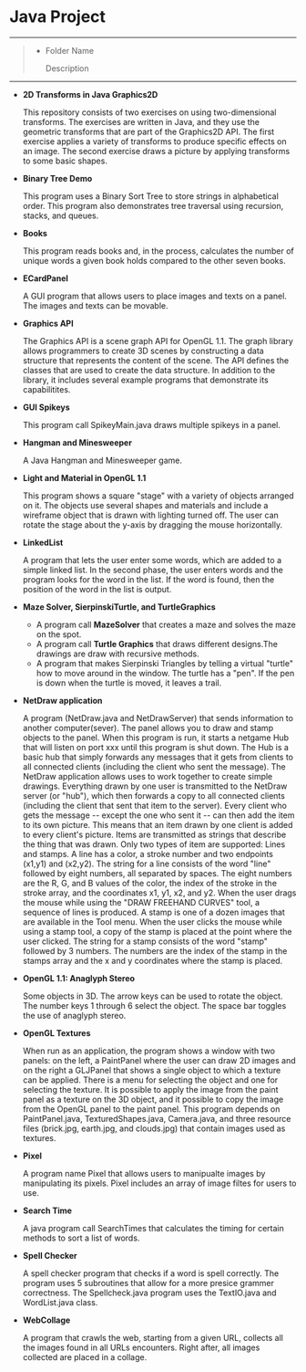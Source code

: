 # Java Project

---
> - Folder Name
>
>      Description 
---

- **2D Transforms in Java Graphics2D**

    This repository consists of two exercises on using two-dimensional transforms. The exercises are written in Java, and they use the geometric transforms that are part of the Graphics2D API. The first exercise applies a variety of transforms to produce specific effects on an image. The second exercise draws a picture by applying transforms to some basic shapes.

- **Binary Tree Demo**

    This program uses a Binary Sort Tree to store strings in alphabetical order. This program also demonstrates tree traversal using recursion, stacks, and queues.

- **Books**

    This program reads books and, in the process, calculates the number of unique words a given book holds compared to the other seven books. 

- **ECardPanel**

    A GUI program that allows users to place images and texts on a panel. The images and texts can be movable. 

- **Graphics API**

    The Graphics API is a scene graph API for OpenGL 1.1. The graph library allows programmers to create 3D scenes by constructing a data structure that represents the content of the scene. The API defines the classes that are used to create the data structure. In addition to the library, it includes several example programs that demonstrate its capabilitites. 

- **GUI Spikeys**

    This program call SpikeyMain.java draws multiple spikeys in a panel.

- **Hangman and Minesweeper** 

    A Java Hangman and Minesweeper game.

- **Light and Material in OpenGL 1.1**

    This program shows a square "stage" with a variety of objects arranged on it. The objects use several shapes and materials and include a wireframe object that is drawn with lighting turned off. The user can rotate the stage about the y-axis by dragging the mouse horizontally.

- **LinkedList**

    A program that lets the user enter some words, which are added to a simple linked list. In the second phase, the user enters words and the program looks for the word in the list. If the word is found, then the position of the word in the list is output.

- **Maze Solver, SierpinskiTurtle, and TurtleGraphics**
 
    - A program call **MazeSolver** that creates a maze and solves the maze on the spot.  
    - A program call **Turtle Graphics** that draws different designs.The drawings are draw with recursive methods.
    - A program that makes Sierpinski Triangles by telling a virtual "turtle" how to move around in the window. The turtle has a "pen". If the pen is down when the turtle is moved, it leaves a trail.


- **NetDraw application**

    A program (NetDraw.java and NetDrawServer) that sends information to another computer(sever). The panel allows you to draw and stamp objects to the panel. When this program is run, it starts a netgame Hub that will listen on port xxx until this program is shut down. The Hub is a basic hub that simply forwards any messages that it gets from clients to all connected clients (including the client who sent the message). The NetDraw application allows uses to work together to create simple drawings. Everything drawn by one user is transmitted to the NetDraw server (or "hub"), which then forwards a copy to all connected clients (including the client that sent that item to the server). Every  client who gets the message -- except the one who sent it -- can then add the item to its own picture. This means  that an item drawn by one client is added to every client's picture.  Items are transmitted as strings that  describe the thing that was drawn. Only two types of item  are supported: Lines and stamps. A line has a color, a stroke number and two endpoints (x1,y1) and (x2,y2). The string for a line consists of the word "line" followed by eight   numbers, all separated by spaces. The eight numbers are the R, G, and B  values of the color, the index of the stroke in the stroke array, and the coordinates x1, y1, x2, and y2. When the user drags the mouse while using the "DRAW FREEHAND CURVES" tool, a sequence of lines is produced. A stamp is one of a dozen images that are available in the Tool menu.  When the user clicks the mouse while using a  stamp tool, a copy of the stamp is placed at the point where the user clicked. The string for a stamp consists of  the word "stamp" followed by 3 numbers.  The numbers are  the index of the stamp in the stamps array and the x and y coordinates where the stamp is placed.

- **OpenGL 1.1: Anaglyph Stereo**
 
    Some objects in 3D.  The arrow keys can be used to rotate the object.  The number keys 1 through 6 select the object. The space bar toggles the use of anaglyph stereo.

- **OpenGL Textures**

    When run as an application, the program shows a window with two panels:  on the left, a PaintPanel where the user can draw 2D images and on the right a GLJPanel that shows a single object to which a texture can be applied.  There is a menu for selecting the object and one for selecting the texture. It is possible to apply the image from the paint panel as a texture on the 3D object, and it possible to copy the image from the OpenGL panel to the paint panel. This program depends on PaintPanel.java, TexturedShapes.java, Camera.java, and three resource files (brick.jpg, earth.jpg, and clouds.jpg) that contain images used as textures.

- **Pixel**

    A program name Pixel that allows users to manipualte images by manipulating its pixels. Pixel includes an array of image filtes for users to use. 

- **Search Time**

    A java program call SearchTimes that calculates the timing for certain methods to sort a list of words.

- **Spell Checker**

    A spell checker program that checks if a word is spell correctly. The program uses 5 subroutines that allow for a more presice grammer correctness. The Spellcheck.java program uses the TextIO.java and WordList.java class.

- **WebCollage**

    A program that crawls the web, starting from a given URL, collects all the images found in all URLs encounters. Right after, all images collected are placed in a collage. 